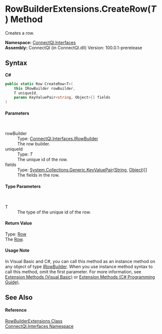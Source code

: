 # RowBuilderExtensions.CreateRow(*T*) Method 
 

Creates a row.

**Namespace:**&nbsp;<a href="N_ConnectQl_Interfaces">ConnectQl.Interfaces</a><br />**Assembly:**&nbsp;ConnectQl (in ConnectQl.dll) Version: 100.0.1-prerelease

## Syntax

**C#**<br />
``` C#
public static Row CreateRow<T>(
	this IRowBuilder rowBuilder,
	T uniqueId,
	params KeyValuePair<string, Object>[] fields
)

```


#### Parameters
&nbsp;<dl><dt>rowBuilder</dt><dd>Type: <a href="T_ConnectQl_Interfaces_IRowBuilder">ConnectQl.Interfaces.IRowBuilder</a><br />The row builder.</dd><dt>uniqueId</dt><dd>Type: *T*<br />The unique id of the row.</dd><dt>fields</dt><dd>Type: <a href="http://msdn2.microsoft.com/en-us/library/5tbh8a42" target="_blank">System.Collections.Generic.KeyValuePair</a>(<a href="http://msdn2.microsoft.com/en-us/library/s1wwdcbf" target="_blank">String</a>, <a href="http://msdn2.microsoft.com/en-us/library/e5kfa45b" target="_blank">Object</a>)[]<br />The fields in the row.</dd></dl>

#### Type Parameters
&nbsp;<dl><dt>T</dt><dd>The type of the unique id of the row.</dd></dl>

#### Return Value
Type: <a href="T_ConnectQl_Results_Row">Row</a><br />The <a href="T_ConnectQl_Results_Row">Row</a>.

#### Usage Note
In Visual Basic and C#, you can call this method as an instance method on any object of type <a href="T_ConnectQl_Interfaces_IRowBuilder">IRowBuilder</a>. When you use instance method syntax to call this method, omit the first parameter. For more information, see <a href="http://msdn.microsoft.com/en-us/library/bb384936.aspx">Extension Methods (Visual Basic)</a> or <a href="http://msdn.microsoft.com/en-us/library/bb383977.aspx">Extension Methods (C# Programming Guide)</a>.

## See Also


#### Reference
<a href="T_ConnectQl_Interfaces_RowBuilderExtensions">RowBuilderExtensions Class</a><br /><a href="N_ConnectQl_Interfaces">ConnectQl.Interfaces Namespace</a><br />